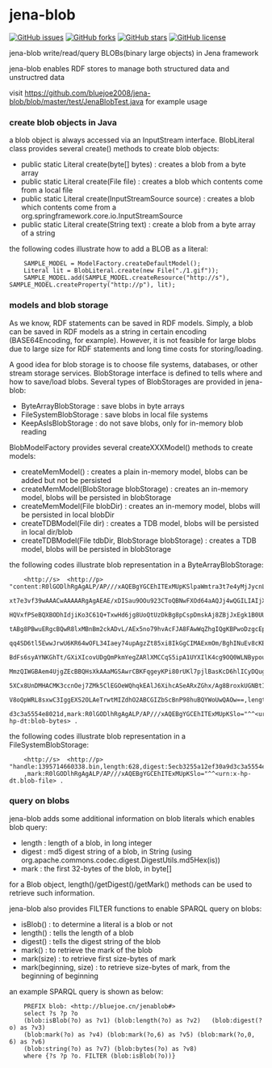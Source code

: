 jena-blob
=========

[![GitHub issues](https://img.shields.io/github/issues/bluejoe2008/jena-blob.svg)](https://github.com/bluejoe2008/jena-blob/issues)
[![GitHub forks](https://img.shields.io/github/forks/bluejoe2008/jena-blob.svg)](https://github.com/bluejoe2008/jena-blob/network)
[![GitHub stars](https://img.shields.io/github/stars/bluejoe2008/jena-blob.svg)](https://github.com/bluejoe2008/jena-blob/stargazers)
[![GitHub license](https://img.shields.io/github/license/bluejoe2008/jena-blob.svg)](https://github.com/bluejoe2008/jena-blob/blob/master/LICENSE)

jena-blob write/read/query BLOBs(binary large objects) in Jena framework

jena-blob enables RDF stores to manage both structured data and unstructred data 

visit https://github.com/bluejoe2008/jena-blob/blob/master/test/JenaBlobTest.java for example usage


### create blob objects in Java
a blob object is always accessed via an InputStream interface. BlobLiteral class provides several create() methods to create blob objects:
* public static Literal create(byte[] bytes) : creates a blob from a byte array
* public static Literal create(File file) : creates a blob which contents come from a local file
* public static Literal create(InputStreamSource source) : creates a blob which contents come from a org.springframework.core.io.InputStreamSource
* public static Literal create(String text) : create a blob from a byte array of a string

the following codes illustrate how to add a BLOB as a literal:

		SAMPLE_MODEL = ModelFactory.createDefaultModel();
		Literal lit = BlobLiteral.create(new File("./1.gif"));
		SAMPLE_MODEL.add(SAMPLE_MODEL.createResource("http://s"), SAMPLE_MODEL.createProperty("http://p"), lit);

### models and blob storage
As we know, RDF statements can be saved in RDF models. Simply, a blob can be saved in RDF models as a string in certain encoding (BASE64Encoding, for example). However, it is not feasible for large blobs due to large size for RDF statements and long time costs for storing/loading.

A good idea for blob storage is to choose file systems, databases, or other stream storage services. BlobStorage interface is defined to tells where and how to save/load blobs. Several types of BlobStorages are provided in jena-blob:

* ByteArrayBlobStorage : save blobs in byte arrays
* FileSystemBlobStorage : save blobs in local file systems
* KeepAsIsBlobStorage : do not save blobs, only for in-memory blob reading

BlobModelFactory provides several createXXXModel() methods to create models:
* createMemModel() : creates a plain in-memory model, blobs can be added but not be persisted
* createMemModel(BlobStorage blobStorage) : creates an in-memory model, blobs will be persisted in blobStorage
* createMemModel(File blobDir) : creates an in-memory model, blobs will be persisted in local blobDir
* createTDBModel(File dir) : creates a TDB model, blobs will be persisted in local dir/blob
* createTDBModel(File tdbDir, BlobStorage blobStorage) : creates a TDB model, blobs will be persisted in blobStorage

the following codes illustrate blob representation in a ByteArrayBlobStorage:

		<http://s>  <http://p>  "content:R0lGODlhRgAgALP/AP///xAQEBgYGCEhITExMUpKSlpaWmtra3t7e4yMjJycnLW1tcbG
		xt7e3vf39wAAACwAAAAARgAgAEAE/xDISau9OOu923CToQBNwFXOd64aAQJj4wQGILIAIjXcPAKOwoPG4CwQiBfjASLwLIVFJZGQK
		HQVxfPSeBQXBODhIdjiKo3C61Q+TxwHd6jg8UoQtUzDkBg8pCspDmskAj8ZBjJxEgk1B0UUDYcWDgKAbzUOBFUTUg0IjUB0JwlMO4
		tABg8PBwuERgcBQwR8lxMBnBm2ckADvL/AEx5no79hvAcFJA8FAwWqZhgIQgKBPwoDzgcEphkMWAClD6WeA5BGuxqV4Aqr6RdHEpe
		qq4SD6tl5EwwJrwU6KR64wOFL34Iaey74upAgzZt85xi8IkGgCIMAExmOm/BghINuEv8cKBAC8gCqFOAmXLkwg0e7IZw+5gpGsyav
		BdFs6syAYNKGhTt/GXiXIcovUDgQmPkmYegZARlXMCCqS5ipA1UYXIlK4cg9OQ0WLNBypouMArh48DnB7UBODAk8yQg5wOeFiA8M+
		MmzQIWGBAem4UjgZEcBBQHsXkAAaMGSAwrCBKFqgeyKPi80rUKl7pjlBasKcD6hlICyDQugkvBTjNQIVzs6mkRBGcHGSI1Ox25Qxw
		5XCx8UnDMHACMK3ccnOej7ZMk5ClEGOeWQhqkEAlJ6XihcASeARxZGhx/Ag8BroxkUGNBtIM8DDNsiqSaBPGR9CrMBDFiQIMB+01G
		V8oQpWRL8sxwC3IggEXS2OLAeTrwtMIZdhO2ABCGIZbScBnP98huBQYWoUwQAOw==,length:628,digest:5ecb3255a12ef30a9
		d3c3a5554e8021d,mark:R0lGODlhRgAgALP/AP///xAQEBgYGCEhITExMUpKSlo="^^<urn:x-hp-dt:blob-bytes> .
		

the following codes illustrate blob representation in a FileSystemBlobStorage:

		<http://s>  <http://p>  "handle:1395714660338.bin,length:628,digest:5ecb3255a12ef30a9d3c3a5554e8021d
		,mark:R0lGODlhRgAgALP/AP///xAQEBgYGCEhITExMUpKSlo="^^<urn:x-hp-dt.blob-file> .

### query on blobs
jena-blob adds some additional information on blob literals which enables blob query:
* length : length of a blob, in long integer
* digest : md5 digest string of a blob, in String (using org.apache.commons.codec.digest.DigestUtils.md5Hex(is))
* mark : the first 32-bytes of the blob, in byte[]

for a Blob object, length()/getDigest()/getMark() methods can be used to retrieve such information.

jena-blob also provides FILTER functions to enable SPARQL query on blobs:
* isBlob() : to determine a literal is a blob or not
* length() : tells the length of a blob
* digest() : tells the digest string of the blob
* mark() : to retrieve the mark of the blob
* mark(size) : to retrieve first size-bytes of mark
* mark(beginning, size) : to retrieve size-bytes of mark, from the beginning of beginning

an example SPARQL query is shown as below:

		
		PREFIX blob: <http://bluejoe.cn/jenablob#>
		select ?s ?p ?o
		(blob:isBlob(?o) as ?v1) (blob:length(?o) as ?v2)	(blob:digest(?o) as ?v3)
		(blob:mark(?o) as ?v4) (blob:mark(?o,6) as ?v5) (blob:mark(?o,0, 6) as ?v6)
		(blob:string(?o) as ?v7) (blob:bytes(?o) as ?v8)
		where {?s ?p ?o. FILTER (blob:isBlob(?o))}
		

